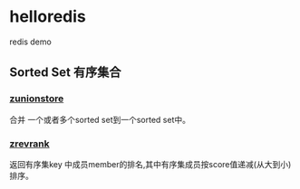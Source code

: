 # helloredis
redis demo


## Sorted Set 有序集合
### [zunionstore](/sortedset/zunionstore)

合并 一个或者多个sorted set到一个sorted set中。

### [zrevrank](/sortedset/zrevrank) 

返回有序集key 中成员member的排名,其中有序集成员按score值递减(从大到小)排序。



